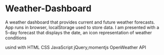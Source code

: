 # Weather-Dashboard
A weather dashboard that provides current and future weather forecasts. App runs in browser, localStorage used to store data.
I am presented with a 5-day forecast that displays the date, an icon representation of weather conditions

usind with 
HTML CSS JavaScript jQuery,momentjs OpenWeather API

